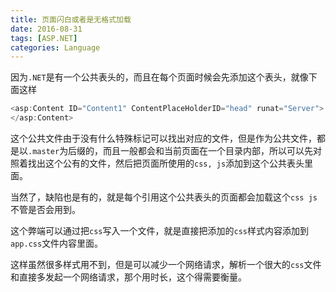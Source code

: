 ```yaml
---
title: 页面闪白或者是无格式加载
date: 2016-08-31
tags: [ASP.NET]
categories: Language
---
```


因为`.NET`是有一个公共表头的，而且在每个页面时候会先添加这个表头，就像下面这样

```c#
<asp:Content ID="Content1" ContentPlaceHolderID="head" runat="Server">
</asp:Content>
```

这个公共文件由于没有什么特殊标记可以找出对应的文件，但是作为公共文件，都是以`.master`为后缀的，而且一般都会和当前页面在一个目录内部，所以可以先对照着找出这个公有的文件，然后把页面所使用的`css, js`添加到这个公共表头里面。

当然了，缺陷也是有的，就是每个引用这个公共表头的页面都会加载这个`css js`不管是否会用到。

这个弊端可以通过把`css`写入一个文件，就是直接把添加的`css`样式内容添加到`app.css`文件内容里面。

这样虽然很多样式用不到，但是可以减少一个网络请求，解析一个很大的`css`文件和直接多发起一个网络请求，那个用时长，这个得需要衡量。